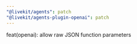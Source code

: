 ```yaml
---
"@livekit/agents": patch
"@livekit/agents-plugin-openai": patch
---
```


feat(openai): allow raw JSON function parameters
